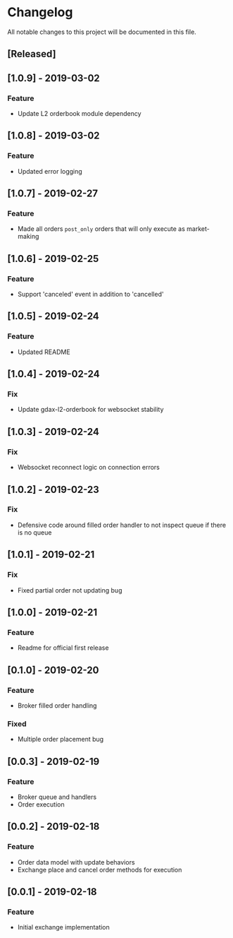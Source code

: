 # Changelog
All notable changes to this project will be documented in this file.

## [Released]

## [1.0.9] - 2019-03-02
### Feature
- Update L2 orderbook module dependency

## [1.0.8] - 2019-03-02
### Feature
- Updated error logging

## [1.0.7] - 2019-02-27
### Feature
- Made all orders `post_only` orders that will only execute as market-making

## [1.0.6] - 2019-02-25
### Feature
- Support 'canceled' event in addition to 'cancelled'

## [1.0.5] - 2019-02-24
### Feature
- Updated README

## [1.0.4] - 2019-02-24
### Fix
- Update gdax-l2-orderbook for websocket stability

## [1.0.3] - 2019-02-24
### Fix
- Websocket reconnect logic on connection errors

## [1.0.2] - 2019-02-23
### Fix
- Defensive code around filled order handler to not inspect queue if there is no queue

## [1.0.1] - 2019-02-21
### Fix
- Fixed partial order not updating bug

## [1.0.0] - 2019-02-21
### Feature
- Readme for official first release

## [0.1.0] - 2019-02-20
### Feature
- Broker filled order handling
### Fixed
- Multiple order placement bug 

## [0.0.3] - 2019-02-19
### Feature
- Broker queue and handlers
- Order execution

## [0.0.2] - 2019-02-18
### Feature
- Order data model with update behaviors
- Exchange place and cancel order methods for execution

## [0.0.1] - 2019-02-18
### Feature
- Initial exchange implementation
